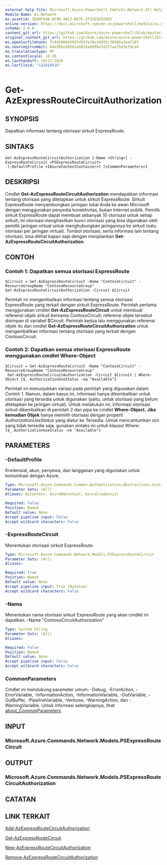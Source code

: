 ```yaml
---
external help file: Microsoft.Azure.PowerShell.Cmdlets.Network.dll-Help.xml
Module Name: Az.Network
ms.assetid: 3D80F94B-AF9D-40C2-BE7E-2F32E5E926D2
online version: https://docs.microsoft.com/en-us/powershell/module/az.network/get-azexpressroutecircuitauthorization
schema: 2.0.0
content_git_url: https://github.com/Azure/azure-powershell/blob/master/src/Network/Network/help/Get-AzExpressRouteCircuitAuthorization.md
original_content_git_url: https://github.com/Azure/azure-powershell/blob/master/src/Network/Network/help/Get-AzExpressRouteCircuitAuthorization.md
ms.openlocfilehash: 7c942968439d7d55fe78a3dd95c36501a2eaf10f
ms.sourcegitcommit: b4a38bcb0501a9016a4998efd377aa75d3ef9ce8
ms.translationtype: MT
ms.contentlocale: id-ID
ms.lasthandoff: 10/27/2020
ms.locfileid: "132410416"
---
```

# Get-AzExpressRouteCircuitAuthorization

## SYNOPSIS
Dapatkan informasi tentang otorisasi sirkuit ExpressRoute.

## SINTAKS

```
Get-AzExpressRouteCircuitAuthorization [-Name <String>] -ExpressRouteCircuit <PSExpressRouteCircuit>
 [-DefaultProfile <IAzureContextContainer>] [<CommonParameters>]
```

## DESKRIPSI
Cmdlet **Get-AzExpressRouteCircuitAuthorization** mendapatkan informasi tentang otorisasi yang ditetapkan untuk sirkuit ExpressRoute. Sirkuit ExpressRoute menyambungkan jaringan lokal Anda ke awan Microsoft dengan menggunakan penyedia konektivitas, bukan Internet publik. Pemilik sirkuit ExpressRoute dapat membuat sebanyak 10 otorisasi untuk setiap sirkuit; ini otorisasi menghasilkan kunci otorisasi yang bisa digunakan oleh pemilik jaringan virtual untuk menghubungkan jaringannya ke sirkuit (satu otorisasi per jaringan virtual). Tombol otorisasi, serta informasi lain tentang otorisasi, bisa dilihat kapan saja dengan menjalankan **Get-AzExpressRouteCircuitAuthorization**.

## CONTOH

### Contoh 1: Dapatkan semua otorisasi ExpressRoute
```
$Circuit = Get-AzExpressRouteCircuit -Name "ContosoCircuit" -ResourceGroupName "ContosoResourceGroup"
Get-AzExpressRouteCircuitAuthorization -Circuit $Circuit
```

Perintah ini mengembalikan informasi tentang semua otorisasi ExpressRoute yang terkait dengan sirkuit ExpressRoute. Perintah pertama menggunakan cmdlet **Get-AzExpressRouteCircuit** untuk membuat referensi objek sirkuit bernama ContosoCircuit; referensi objek tersebut disimpan di variabel $Circuit. Perintah kedua lalu menggunakan referensi objek itu dan cmdlet **Get-AzExpressRouteCircuitAuthorization** untuk mengembalikan informasi tentang otorisasi yang terkait dengan ContosoCircuit.

### Contoh 2: Dapatkan semua otorisasi ExpressRoute menggunakan cmdlet Where-Object
```
$Circuit = Get-AzExpressRouteCircuit -Name "ContosoCircuit" -ResourceGroupName "ContosoResourceGroup"
 Get-AzExpressRouteCircuitAuthorization -Circuit $Circuit | Where-Object {$_.AuthorizationUseStatus -eq "Available"}
```

Perintah ini menunjukkan variasi pada perintah yang digunakan dalam Contoh 1. Namun, dalam kasus ini, informasi hanya dikembalikan untuk otorisasi yang tersedia untuk digunakan (yaitu, untuk otorisasi yang belum ditetapkan ke jaringan virtual). Untuk melakukan ini, informasi otorisasi sirkuit dikembalikan di perintah 2 dan pipa ke cmdlet **Where-Object.**
**Jika kemudian Objek** hanya memilih otorisasi dengan properti *AuthorizationUseStatus* yang diatur ke Tersedia. Untuk mencantumkan izin yang tidak tersedia saja, gunakan sintaks ini untuk klausul Where: `{$_.AuthorizationUseStatus -ne "Available"}`

## PARAMETERS

### -DefaultProfile
Kredensial, akun, penyewa, dan langganan yang digunakan untuk komunikasi dengan Azure.

```yaml
Type: Microsoft.Azure.Commands.Common.Authentication.Abstractions.Core.IAzureContextContainer
Parameter Sets: (All)
Aliases: AzContext, AzureRmContext, AzureCredential

Required: False
Position: Named
Default value: None
Accept pipeline input: False
Accept wildcard characters: False
```

### -ExpressRouteCircuit
Menentukan otorisasi sirkuit ExpressRoute.

```yaml
Type: Microsoft.Azure.Commands.Network.Models.PSExpressRouteCircuit
Parameter Sets: (All)
Aliases:

Required: True
Position: Named
Default value: None
Accept pipeline input: True (ByValue)
Accept wildcard characters: False
```

### -Nama
Menentukan nama otorisasi sirkuit ExpressRoute yang akan cmdlet ini dapatkan.
-Name "ContosoCircuitAuthorization"

```yaml
Type: System.String
Parameter Sets: (All)
Aliases:

Required: False
Position: Named
Default value: None
Accept pipeline input: False
Accept wildcard characters: False
```

### CommonParameters
Cmdlet ini mendukung parameter umum: -Debug, -ErrorAction, -ErrorVariable, -InformationAction, -InformationVariable, -OutVariable, -OutBuffer, -PipelineVariable, -Verbose, -WarningAction, dan -WarningVariable. Untuk informasi selengkapnya, lihat [about_CommonParameters](http://go.microsoft.com/fwlink/?LinkID=113216).

## INPUT

### Microsoft.Azure.Commands.Network.Models.PSExpressRouteCircuit

## OUTPUT

### Microsoft.Azure.Commands.Network.Models.PSExpressRouteCircuitAuthorization

## CATATAN

## LINK TERKAIT

[Add-AzExpressRouteCircuitAuthorization](./Add-AzExpressRouteCircuitAuthorization.md)

[Get-AzExpressRouteCircuit](./Get-AzExpressRouteCircuit.md)

[New-AzExpressRouteCircuitAuthorization](./New-AzExpressRouteCircuitAuthorization.md)

[Remove-AzExpressRouteCircuitAuthorization](./Remove-AzExpressRouteCircuitAuthorization.md)
